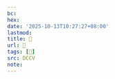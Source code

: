 ```yaml
---
bc:
hex:
date: '2025-10-13T10:27:27+08:00'
lastmod:
title: 􄇞
url: 􄇞
tags: [𡣫]
src: DCCV
note:
---
```

